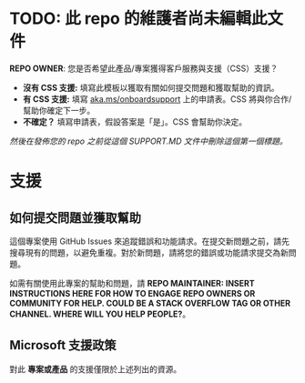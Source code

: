 ﻿# TODO: 此 repo 的維護者尚未編輯此文件

**REPO OWNER**: 您是否希望此產品/專案獲得客戶服務與支援（CSS）支援？

- **沒有 CSS 支援:** 填寫此模板以獲取有關如何提交問題和獲取幫助的資訊。
- **有 CSS 支援:** 填寫 [aka.ms/onboardsupport](https://aka.ms/onboardsupport) 上的申請表。CSS 將與你合作/幫助你確定下一步。
- **不確定？** 填寫申請表，假設答案是「是」。CSS 會幫助你決定。

*然後在發佈您的 repo 之前從這個 SUPPORT.MD 文件中刪除這個第一個標題。*

# 支援

## 如何提交問題並獲取幫助

這個專案使用 GitHub Issues 來追蹤錯誤和功能請求。在提交新問題之前，請先搜尋現有的問題，以避免重複。對於新問題，請將您的錯誤或功能請求提交為新問題。

如需有關使用此專案的幫助和問題，請 **REPO MAINTAINER: INSERT INSTRUCTIONS HERE FOR HOW TO ENGAGE REPO OWNERS OR COMMUNITY FOR HELP. COULD BE A STACK OVERFLOW TAG OR OTHER CHANNEL. WHERE WILL YOU HELP PEOPLE?**。

## Microsoft 支援政策

對此 **專案或產品** 的支援僅限於上述列出的資源。

